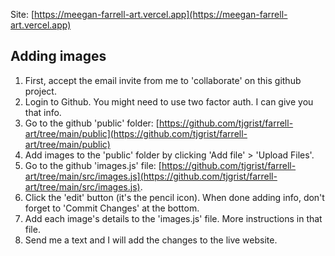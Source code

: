 Site: [https://meegan-farrell-art.vercel.app](https://meegan-farrell-art.vercel.app)

## Adding images

1. First, accept the email invite from me to 'collaborate' on this github project.
2. Login to Github. You might need to use two factor auth. I can give you that info.
3. Go to the github 'public' folder: [https://github.com/tjgrist/farrell-art/tree/main/public](https://github.com/tjgrist/farrell-art/tree/main/public)
4. Add images to the 'public' folder by clicking 'Add file' > 'Upload Files'.
5. Go to the github 'images.js' file:  [https://github.com/tjgrist/farrell-art/tree/main/src/images.js](https://github.com/tjgrist/farrell-art/tree/main/src/images.js). 
6. Click the 'edit' button (it's the pencil icon). When done adding info, don't forget to 'Commit Changes' at the bottom.
7. Add each image's details to the 'images.js' file. More instructions in that file.
8. Send me a text and I will add the changes to the live website.
